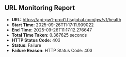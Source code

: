 ## URL Monitoring Report

- **URL:** https://api-gw1-prod1.fisglobal.com/gw/v1/health
- **Start Time:** 2025-09-26T11:17:11.909022
- **End Time:** 2025-09-26T11:17:12.276647
- **Total Time Taken:** 0.367625 seconds
- **HTTP Status Code:** 403
- **Status:** Failure
- **Failure Reason:** HTTP Status Code: 403
